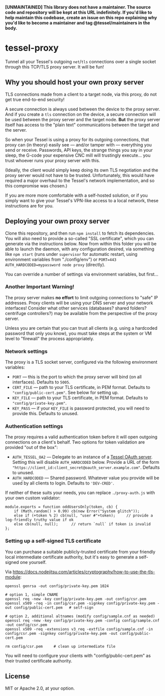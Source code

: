 **[UNMAINTAINED] This library does not have a maintainer. The source code and repository will be kept at this URL indefinitely. If you'd like to help maintain this codebase, create an issue on this repo explaining why you'd like to become a maintainer and tag @tessel/maintainers in the body.**

# tessel-proxy

Tunnel all your Tessel's outgoing `net`/`tls` connections over a single socket through this TCP/TLS proxy server. It will be fun!

## Why you should host your own proxy server

TLS connections made from a client to a target node, via this proxy, do not get true end-to-end security!

A secure connection is always used between the device to the proxy server. And if you create a `tls` connection on the device, a secure connection will be used between the proxy server and the target node. **But** the proxy server itself has access to the "plain text" communications between the target and the server.

So when your Tessel is using a proxy for its outgoing connections, that proxy can (in theory) easily see — and/or tamper with — everything you send or receive. Passwords, API keys, the strange things you say in your sleep, the G-code your expensive CNC mill will trustingly execute… you trust whoever runs your proxy server with this.

(Ideally, the client would simply keep doing its own TLS negotiation and the proxy server would not have to be trusted. Unfortunately, this would have required a major overhaul to the Tessel's network implementation, and so this compromise was chosen.)

If you are more more comfortable with a self-hosted solution, or if you simply want to give your Tessel's VPN-like access to a local network, these instructions are for you.

## Deploying your own proxy server

Clone this repository, and then run `npm install` to fetch its dependencies. You will also need to provide a so-called "SSL certificate", which you can generate via the instructions below. Now from within this folder you will be able to launch the daemon, with any configuration desired, via something like `npm start` (runs under `supervisor` for automatic restart, using environment variables from "./config/env") or `PORT=443 AUTH_HARDCODED=mypassword node proxy` (directly).

You can override a number of settings via environment variables, but first…

### Another Important Warning!

The proxy server makes **no effort** to limit outgoing connections to "safe" IP addresses. Proxy clients will be using your DNS server and your network interfaces! Consider what other services (databases? shared folders? centrifuge controllers?) may be available from the perspective of the proxy server.

Unless you are certain that you can trust all clients (e.g. using a hardcoded password that only you know), you must take steps at the system or VM level to "firewall" the process appropriately.

### Network settings

The proxy is a TLS socket server, configured via the following environment variables:

* `PORT` — this is the port to which the proxy server will bind (on all interfaces). Defaults to `5005`.
* `CERT_FILE` — path to your TLS certificate, in PEM format. Defaults to `"config/public-cert.pem"`. See below for setting up.
* `KEY_FILE` — path to your TLS certificate, in PEM format. Defaults to `"config/private-key.pem"`.
* `KEY_PASS` — if your `KEY_FILE` is password protected, you will need to provide this. Defaults to unused.

### Authentication settings

The proxy requires a valid authentication token before it will open outgoing connections on a client's behalf. Two options for token validation are provided "out of the box":

* `AUTH_TESSEL_OA2` — Delegate to an instance of a [Tessel OAuth server](https://github.com/tessel/oauth). Setting this will disable `AUTH_HARDCODED` below. Provide a URL of the form `"https://client_id:client_secret@oauth_server.example.com"`. Defaults to unused.
* `AUTH_HARDCODED` — Shared password. Whatever value you provide will be used by all clients to login. Defaults to `'DEV-CRED'`.

If neither of these suits your needs, you can replace `./proxy-auth.js` with your own custom validator:

    module.exports = function oddUsersOnly(token, cb) {
        if (Math.random() > 0.99) cb(new Error("System glitch"));
        else if (+token % 2) cb(null, "user #"+token);     // provide a log-friendly truthy value if ok
        else cb(null, null);      // return `null` if token is invalid
    };

### Setting up a self-signed TLS certificate

You can purchase a suitable publicly-trusted certificate from your friendly local intermediate certificate authority, but it's easy to generate a self-signed one yourself.

Via <https://docs.nodejitsu.com/articles/cryptography/how-to-use-the-tls-module>:

    openssl genrsa -out config/private-key.pem 1024
    
    # option 1, simple CNAME
    openssl req -new -key config/private-key.pem -out config/csr.pem
    openssl x509 -req -in config/csr.pem -signkey config/private-key.pem -out config/public-cert.pem   # self-sign
    
    # option 2, additional altnames (modify config/sample.cnf as needed)
    openssl req -new -key config/private-key.pem -config config/sample.cnf -out config/csr.pem
    openssl x509 -req -extensions v3_req -extfile config/sample.cnf -in config/csr.pem -signkey config/private-key.pem -out config/public-cert.pem
    
    rm config/csr.pem     # clean up intermediate file


You will need to configure your clients with "config/public-cert.pem" as their trusted certificate authority.

## License

MIT or Apache 2.0, at your option.

